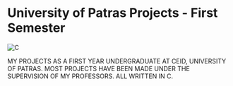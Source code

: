 # University of Patras Projects - First Semester

![C](https://img.shields.io/badge/Writen%20In-C-informational)

MY PROJECTS AS A FIRST YEAR UNDERGRADUATE AT CEID, UNIVERSITY OF PATRAS. MOST PROJECTS HAVE BEEN MADE UNDER THE SUPERVISION OF MY PROFESSORS.
ALL WRITTEN IN C.
